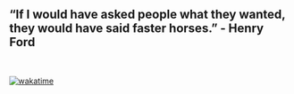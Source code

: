 <p align="center">
    <h2>“If I would have asked people what they wanted, they would have said faster horses.” - Henry Ford</h2>
</p>

<br/>

[![wakatime](https://wakatime.com/badge/user/87dae649-5ee6-4077-99c0-cf4ae9159f63.svg)](https://wakatime.com/@87dae649-5ee6-4077-99c0-cf4ae9159f63)
